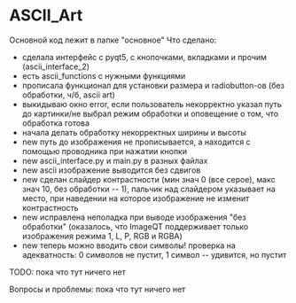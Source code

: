 # ASCII_Art

Основной код лежит в папке "основное"
Что сделано:
* сделала интерфейс с pyqt5, с кнопочками, вкладками и прочим (ascii_interface_2)
* есть ascii_functions с нужными функциями
* прописала функционал для установки размера и radiobutton-ов (без обработки, ч/б, ascii art)
* выкидываю окно error, если пользователь некорректно указал путь до картинки/не выбрал режим обработки и оповещение о том, что обработка готова
* начала делать обработку некорректных ширины и высоты
* new путь до изображения не прописывается, а находится с помощью проводника при нажатии кнопки
* new ascii_interface.py и main.py в разных файлах
* new ascii изображение выводится без сдвигов
* new сделан слайдер контрастности (мин знач 0 (все серое), макс знач 10, без обработки -- 1), пальчик над слайдером указывает на место, при наведении на которое изображение не изменит контрастность
* new исправлена неполадка при выводе изображения "без обработки" (оказалось, что ImageQT поддерживает только изображения режима 1, L, P, RGB и RGBA)
* new теперь можно вводить свои символы! проверка на адекватность: 0 символов не пустит, 1 символ -- удивится, но пустит

TODO:
пока что тут ничего нет

Вопросы и проблемы:
пока что тут ничего нет